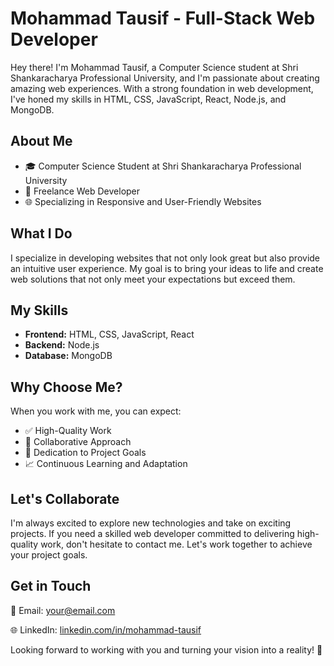 # Mohammad Tausif - Full-Stack Web Developer

Hey there! I'm Mohammad Tausif, a Computer Science student at Shri Shankaracharya Professional University, and I'm passionate about creating amazing web experiences. With a strong foundation in web development, I've honed my skills in HTML, CSS, JavaScript, React, Node.js, and MongoDB. 

## About Me

- 🎓 Computer Science Student at Shri Shankaracharya Professional University
- 💼 Freelance Web Developer
- 🌐 Specializing in Responsive and User-Friendly Websites

## What I Do

I specialize in developing websites that not only look great but also provide an intuitive user experience. My goal is to bring your ideas to life and create web solutions that not only meet your expectations but exceed them.

## My Skills

- **Frontend:** HTML, CSS, JavaScript, React
- **Backend:** Node.js
- **Database:** MongoDB

## Why Choose Me?

When you work with me, you can expect:

- ✅ High-Quality Work
- 🤝 Collaborative Approach
- 🚀 Dedication to Project Goals
- 📈 Continuous Learning and Adaptation

## Let's Collaborate

I'm always excited to explore new technologies and take on exciting projects. If you need a skilled web developer committed to delivering high-quality work, don't hesitate to contact me. Let's work together to achieve your project goals.

## Get in Touch

📧 Email: [your@email.com](mailto:your@email.com)

🌐 LinkedIn: [linkedin.com/in/mohammad-tausif](https://www.linkedin.com/in/mohammad-tausif07)



Looking forward to working with you and turning your vision into a reality! 👋
